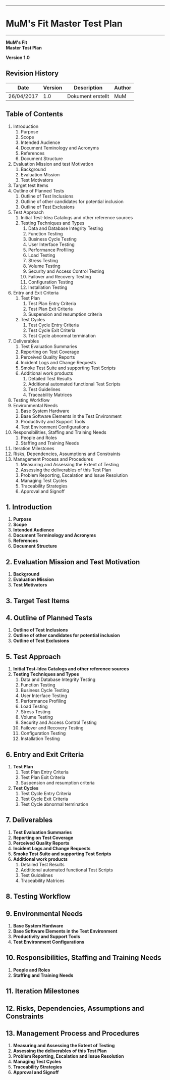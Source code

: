 -------------
# MuM's Fit Master Test Plan #
-------------
**MuM's Fit**  
**Master Test Plan**

**Version 1.0**

## Revision History ##

|Date|Version|Description|Author|
|---|---|---|---|
|26/04/2017|1.0|Dokument erstellt|MuM|


## Table of Contents ##
1. Introduction
	1. Purpose
	2. Scope
	3. Intended Audience
	4. Document Teminology and Acronyms
	5. References
	6. Document Structure
2. Evaluation Mission and test Motivation
	1. Background
	2. Evaluation Mission
	3. Test Motivators
3. Target test Items
4. Outline of Planned Tests
	1. Outline of Test Inclusions
	2. Outline of other candidates for potential inclusion
	3. Outline of Test Exclusions
5. Test Approach
	1. Initial Test-Idea Catalogs and other reference sources
	2. Testing Techniques and Types
		1. Data and Database Integrity Testing
		2. Function Testing
		3. Business Cycle Testing
		4. User Interface Testing
		5. Performance Profiling
		6. Load Testing
		7. Stress Testing
		8. Volume Testing
		9. Security and Access Control Testing
		10. Failover and Recovery Testing
		11. Configuration Testing
		12. Installation Testing
6. Entry and Exit Criteria
	1. Test Plan
		1. Test Plan Entry Criteria
		2. Test Plan Exit Criteria
		3. Suspension and resumption criteria
	2. Test Cycles
		1. Test Cycle Entry Criteria
		2. Test Cycle Exit Criteria
		3. Test Cycle abnormal termination
7. Deliverables
	1. Test Evaluation Summaries 
	2. Reporting on Test Coverage
	3. Perceived Quality Reports
	4. Incident Logs and Change Requests
	5. Smoke Test Suite and supporting Test Scripts
	6. Additional work products
		1. Detailed Test Results
		2. Additional automated functional Test Scripts
		3. Test Guidelines
		4. Traceability Matrices
8. Testing Workflow
9. Environmental Needs
	1. Base System Hardware
	2. Base Software Elements in the Test Environment
	3. Productivity and Support Tools
	4. Test Environment Configurations
10. Responsibilities, Staffing and Training Needs
	1. People and Roles
	2. Staffing and Training Needs
11. Iteration Milestones
12. Risks, Dependencies, Assumptions and Constraints
13. Management Process and Procedures
	1. Measuring and Assessing the Extent of Testing
	2. Assessing the deliverables of this Test Plan
	3. Problem Reporting, Escalation and Issue Resolution
	4. Managing Test Cycles
	5. Traceability Strategies
	6. Approval and Signoff

## 1. Introduction ##
1. **Purpose**  
2. **Scope**  
3. **Intended Audience**  
4. **Document Terminology and Acronyms**  
5. **References**  
6. **Document Structure**  

## 2. Evaluation Mission and Test Motivation ##
1. **Background**  
2. **Evaluation Mission**  
3. **Test Motivators**  

## 3. Target Test Items ##


## 4. Outline of Planned Tests ##
1. **Outline of Test Inclusions**  
2. **Outline of other candidates for potential inclusion**  
3. **Outline of Test Exclusions**  

## 5. Test Approach ##
1. **Initial Test-Idea Catalogs and other reference sources**  
2. **Testing Techniques and Types**  
	1. Data and Database Integrity Testing
	2. Function Testing
	3. Business Cycle Testing
	4. User Interface Testing
	5. Performance Profiling
	6. Load Testing
	7. Stress Testing
	8. Volume Testing
	9. Security and Access Control Testing
	10. Failover and Recovery Testing
	11. Configuration Testing
	12. Installation Testing
## 6. Entry and Exit Criteria ##
1. **Test Plan**
	1. Test Plan Entry Criteria
	2. Test Plan Exit Criteria
	3. Suspension and resumption criteria
2. **Test Cycles**  
	1. Test Cycle Entry Criteria
	2. Test Cycle Exit Criteria
	3. Test Cycle abnormal termination

## 7. Deliverables ##
1. **Test Evaluation Summaries**  
2. **Reporting on Test Coverage**  
3. **Perceived Quality Reports**  
4. **Incident Logs and Change Requests**  
5. **Smoke Test Suite and supporting Test Scripts**  
6. **Additional work products**  
	1. Detailed Test Results
	2. Additional automated functional Test Scripts
	3. Test Guidelines
	4. Traceability Matrices
## 8. Testing Workflow ##


## 9. Environmental Needs ##
1. **Base System Hardware**  
2. **Base Software Elements in the Test Environment**  
3. **Productivity and Support Tools**  
4. **Test Environment Configurations**  

## 10. Responsibilities, Staffing and Training Needs ##
1. **People and Roles**  
2. **Staffing and Training Needs**  

## 11. Iteration Milestones ##


## 12. Risks, Dependencies, Assumptions and Constraints ##


## 13. Management Process and Procedures ##
1. **Measuring and Assessing the Extent of Testing**  
2. **Assessing the deliverables of this Test Plan**  
3. **Problem Reporting, Escalation and Issue Resolution**  
4. **Managing Test Cycles**  
5. **Traceability Strategies**  
6. **Approval and Signoff**  